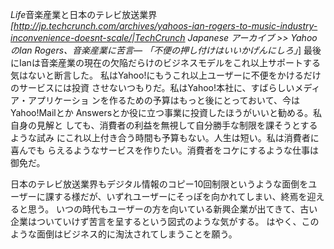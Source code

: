 *Life*音楽産業と日本のテレビ放送業界
*[http://jp.techcrunch.com/archives/yahoos-ian-rogers-to-music-industry-inconvenience-doesnt-scale/|TechCrunch Japanese アーカイブ >> YahooのIan Rogers、音楽産業に苦言― 「不便の押し付けはいいかげんにしろ」*]
 最後にIanは音楽産業の現在の欠陥だらけのビジネスモデルをこれ以上サポートする気はないと断言した。
   私はYahoo!にもうこれ以上ユーザーに不便をかけるだけのサービスには投資
   させないつもりだ。私はYahoo!本社に、すばらしいメディア・アプリケーショ
   ンを作るための予算はもっと後にとっておいて、今はYahoo!Mailとか
   Answersとか役に立つ事業に投資したほうがいいと勧める。私自身の見解と
   しても、消費者の利益を無視して自分勝手な制限を課そうとするような試み
   にこれ以上付き合う時間も予算もない。人生は短い。私は消費者に喜んでも
   らえるようなサービスを作りたい。消費者をコケにするような仕事は御免だ。

日本のテレビ放送業界もデジタル情報のコピー10回制限というような面倒をユーザーに課する様だが、いずれユーザーにそっぽを向かれてしまい、終焉を迎えると思う。
いつの時代もユーザーの方を向いている新興企業が出てきて、古い企業はついていけず苦言を呈するという図式のような気がする。
はやく、このような面倒はビジネス的に淘汰されてしまうことを願う。

